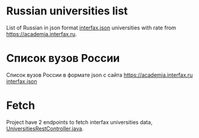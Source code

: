 # Russian universities list

List of Russian in json format [interfax.json](interfax.json)  universities with rate from https://academia.interfax.ru.

# Список вузов России

Список вузов России в формате json с сайта https://academia.interfax.ru [interfax.json](interfax.json)

# Fetch

Project have 2 endpoints to fetch interfax universities data, [UniversitiesRestController.java](src/main/java/org/russian/universities/UniversitiesRestController.java).

